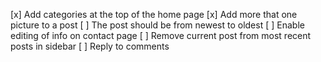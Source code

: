 [x] Add categories at the top of the home page
[x] Add more that one picture to a post
[ ] The post should be from newest to oldest
[ ] Enable editing of info on contact page
[ ] Remove current post from most recent posts in sidebar
[ ] Reply to comments
